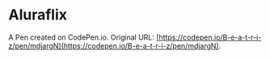 # Aluraflix

A Pen created on CodePen.io. Original URL: [https://codepen.io/B-e-a-t-r-i-z/pen/mdjargN](https://codepen.io/B-e-a-t-r-i-z/pen/mdjargN).

